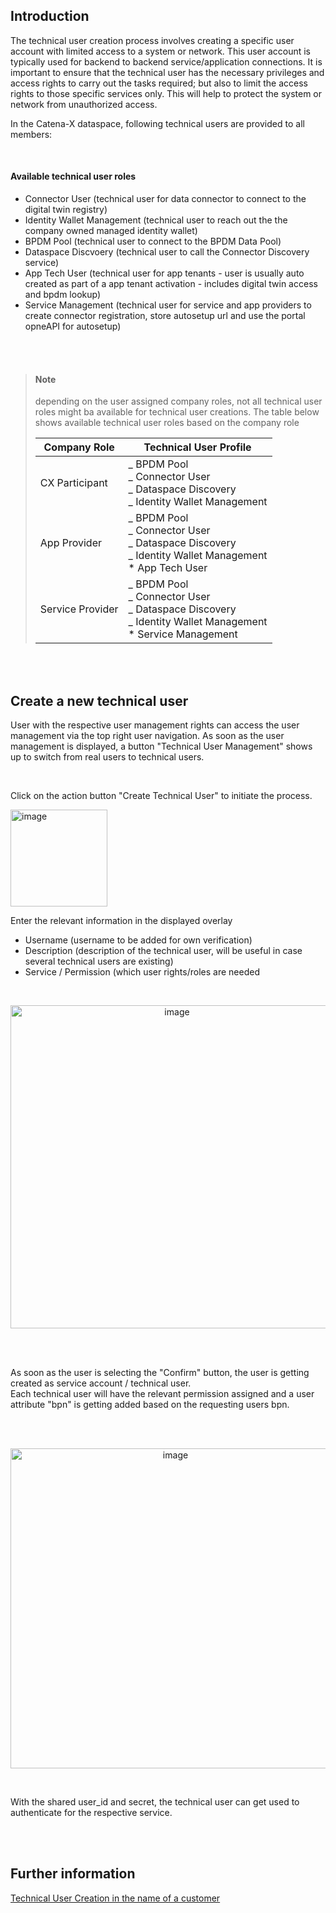 ## Introduction

The technical user creation process involves creating a specific user account with limited access to a system or network. This user account is typically used for backend to backend service/application connections.
It is important to ensure that the technical user has the necessary privileges and access rights to carry out the tasks required; but also to limit the access rights to those specific services only. This will help to protect the system or network from unauthorized access.

In the Catena-X dataspace, following technical users are provided to all members:

<br>

#### Available technical user roles

- Connector User (technical user for data connector to connect to the digital twin registry)
- Identity Wallet Management (technical user to reach out the the company owned managed identity wallet)
- BPDM Pool (technical user to connect to the BPDM Data Pool)
- Dataspace Discvoery (technical user to call the Connector Discovery service)
- App Tech User (technical user for app tenants - user is usually auto created as part of a app tenant activation - includes digital twin access and bpdm lookup)
- Service Management (technical user for service and app providers to create connector registration, store autosetup url and use the portal opneAPI for autosetup)

<br>
<br>

> #### Note
>
> depending on the user assigned company roles, not all technical user roles might ba available for technical user creations.
> The table below shows available technical user roles based on the company role
>
> | Company Role     | Technical User Profile                                                                                            |
> | ---------------- | ----------------------------------------------------------------------------------------------------------------- |
> | CX Participant   | _ BPDM Pool<br>_ Connector User<br>_ Dataspace Discovery<br>_ Identity Wallet Management                          |
> | App Provider     | _ BPDM Pool<br>_ Connector User<br>_ Dataspace Discovery<br>_ Identity Wallet Management<br>\* App Tech User      |
> | Service Provider | _ BPDM Pool<br>_ Connector User<br>_ Dataspace Discovery<br>_ Identity Wallet Management<br>\* Service Management |

<br>
<br>

## Create a new technical user

User with the respective user management rights can access the user management via the top right user navigation.
As soon as the user management is displayed, a button "Technical User Management" shows up to switch from real users to technical users.

<br>

Click on the action button "Create Technical User" to initiate the process.

<img width="155" alt="image" src="https://user-images.githubusercontent.com/94133633/220205598-84016964-6d1e-480c-a3bf-f4a580bbf5d2.png">

Enter the relevant information in the displayed overlay
<br>

- Username (username to be added for own verification)
- Description (description of the technical user, will be useful in case several technical users are existing)
- Service / Permission (which user rights/roles are needed

<br>
<p align="center">
<img width="517" alt="image" src="https://user-images.githubusercontent.com/94133633/220205703-32d4a671-d5de-4d90-baf4-089b512ce81d.png">
</p>
<br>
<br>

As soon as the user is selecting the "Confirm" button, the user is getting created as service account / technical user.  
Each technical user will have the relevant permission assigned and a user attribute "bpn" is getting added based on the requesting users bpn.

<br>
<br>
<p align="center">
<img width="512" alt="image" src="https://user-images.githubusercontent.com/94133633/220205960-5145226b-f5c1-4684-9f14-5873e63b81fc.png">
</p>
<br>

With the shared user_id and secret, the technical user can get used to authenticate for the respective service.

<br>
<br>

## Further information

[Technical User Creation in the name of a customer](/docs/03.%20User%20Management/03.%20Technical%20User/04.%20FAQ.md#as-a-service-or-app-provider-am-i-able-to-create-a-technical-user-in-the-name-of-my-appservice-customer)
